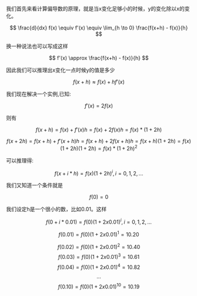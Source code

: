 我们首先来看计算偏导数的原理，就是当x变化足够小的时候，y的变化除以x的变化。

$$ 
\frac{d}{dx} f(x) \equiv f'(x) \equiv \lim_{h \to 0} \frac{f(x+h) - f(x)}{h} 
$$

换一种说法也可以写成这样 

$$ 
f'(x) \approx \frac{f(x+h) - f(x)}{h} 
$$

因此我们可以推理出x变化一点时候y的值是多少 

$$
f(x+h) \approx f(x) + h f'(x) 
$$

我们现在解决一个实例,已知: 

$$ f'(x) = 2f(x) $$

则有 

$$ f(x+h) = f(x) + f'(x)h = f(x) + 2f(x)h = f(x)*(1+2h) $$

$$ f(x+2h) = f(x+h) + f'(x+h)h = f(x+h) + 2f(x+h)h = f(x+h)(1+2h)= f(x)(1+2h)(1+2h) =f(x)*(1+2h)^2 $$

可以推理得: 

$$ f(x+i*h) = f(x)(1+2h)^i, i = 0, 1, 2, ... $$

我们又知道一个条件就是 

$$ f(0)=0 $$

我们设定h是一个很小的数，比如0.01。这样

$$ f(0+i*0.01) = f(0)(1 + 2 x 0.01)^i, i = 0, 1, 2, ... $$

$$ f(0.01) = f(0)(1 + 2 x 0.01)^1 =  10.20 $$


$$ f(0.02) = f(0)(1 + 2 x 0.01)^2 =  10.40 $$
$$ f(0.03) = f(0)(1 + 2 x 0.01)^3 =  10.61 $$
$$ f(0.04) = f(0)(1 + 2 x 0.01)^4 =  10.82 $$
$$ ... $$
$$ f(0.10) = f(0)(1 + 2 x 0.01)^10 =  10.19 $$













